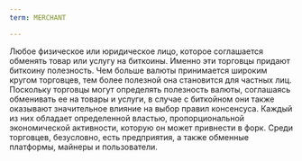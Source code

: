 ```yaml
---
term: MERCHANT

---
```

Любое физическое или юридическое лицо, которое соглашается обменять товар или услугу на биткоины. Именно эти торговцы придают биткоину полезность. Чем больше валюты принимается широким кругом торговцев, тем более полезной она становится для частных лиц. Поскольку торговцы могут определять полезность валюты, соглашаясь обменивать ее на товары и услуги, в случае с биткойном они также оказывают значительное влияние на выбор правил консенсуса. Каждый из них обладает определенной властью, пропорциональной экономической активности, которую он может привнести в форк. Среди торговцев, безусловно, есть предприятия, а также обменные платформы, майнеры и пользователи.